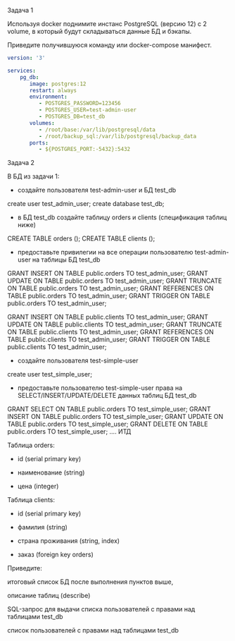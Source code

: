 Задача 1

Используя docker поднимите инстанс PostgreSQL (версию 12) c 2 volume, в который будут складываться данные БД и бэкапы.

Приведите получившуюся команду или docker-compose манифест.


```yaml
version: '3'

services:
    pg_db:
       image: postgres:12
       restart: always
       environment:
          - POSTGRES_PASSWORD=123456
          - POSTGRES_USER=test-admin-user
          - POSTGRES_DB=test_db
       volumes:
          - /root/base:/var/lib/postgresql/data
          - /root/backup_sql:/var/lib/postgresql/backup_data
       ports:
          - ${POSTGRES_PORT:-5432}:5432
```


 Задача 2

В БД из задачи 1:

- создайте пользователя test-admin-user и БД test_db

create user test_admin_user;
create database test_db;

- в БД test_db создайте таблицу orders и clients (спeцификация таблиц ниже)

 CREATE TABLE orders ();
 CREATE TABLE clients ();

- предоставьте привилегии на все операции пользователю test-admin-user на таблицы БД test_db

GRANT INSERT ON TABLE public.orders TO test_admin_user;
GRANT UPDATE ON TABLE public.orders TO test_admin_user;
GRANT TRUNCATE ON TABLE public.orders TO test_admin_user;
GRANT REFERENCES ON TABLE public.orders TO test_admin_user;
GRANT TRIGGER ON TABLE public.orders TO test_admin_user;

GRANT INSERT ON TABLE public.clients TO test_admin_user;
GRANT UPDATE ON TABLE public.clients TO test_admin_user;
GRANT TRUNCATE ON TABLE public.clients TO test_admin_user;
GRANT REFERENCES ON TABLE public.clients TO test_admin_user;
GRANT TRIGGER ON TABLE public.clients TO test_admin_user;


- создайте пользователя test-simple-user

create user test_simple_user;

- предоставьте пользователю test-simple-user права на SELECT/INSERT/UPDATE/DELETE данных таблиц БД test_db

GRANT SELECT ON TABLE public.orders TO test_simple_user;
GRANT INSERT ON TABLE public.orders TO test_simple_user;
GRANT UPDATE ON TABLE public.orders TO test_simple_user;
GRANT DELETE ON TABLE public.orders TO test_simple_user;
....
ИТД

Таблица orders:


- id (serial primary key)

- наименование (string)

- цена (integer)

Таблица clients:

- id (serial primary key)

- фамилия (string)

- страна проживания (string, index)

- заказ (foreign key orders)

Приведите:

итоговый список БД после выполнения пунктов выше,

описание таблиц (describe)

SQL-запрос для выдачи списка пользователей с правами над таблицами test_db

список пользователей с правами над таблицами test_db     
